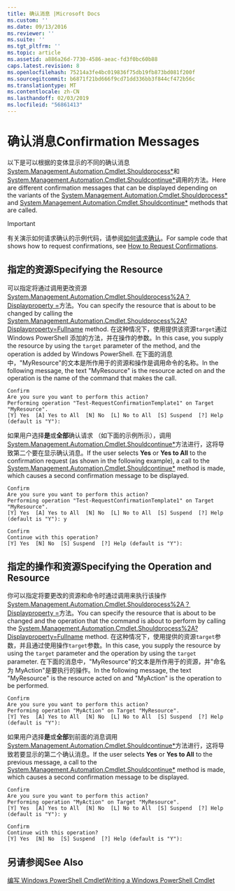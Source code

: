 ```yaml
---
title: 确认消息 |Microsoft Docs
ms.custom: ''
ms.date: 09/13/2016
ms.reviewer: ''
ms.suite: ''
ms.tgt_pltfrm: ''
ms.topic: article
ms.assetid: a886a26d-7730-4586-aeac-fd3f0bc60b88
caps.latest.revision: 8
ms.openlocfilehash: 75214a3fe4bc019836f75db19fb873bd081f200f
ms.sourcegitcommit: b6871f21bd666f9cd71dd336bb3f844cf472b56c
ms.translationtype: MT
ms.contentlocale: zh-CN
ms.lasthandoff: 02/03/2019
ms.locfileid: "56861413"
---
```

# <a name="confirmation-messages"></a><span data-ttu-id="98b2d-102">确认消息</span><span class="sxs-lookup"><span data-stu-id="98b2d-102">Confirmation Messages</span></span>

<span data-ttu-id="98b2d-103">以下是可以根据的变体显示的不同的确认消息[System.Management.Automation.Cmdlet.Shouldprocess\*](/dotnet/api/System.Management.Automation.Cmdlet.ShouldProcess)和[System.Management.Automation.Cmdlet.Shouldcontinue\*](/dotnet/api/System.Management.Automation.Cmdlet.ShouldContinue)调用的方法。</span><span class="sxs-lookup"><span data-stu-id="98b2d-103">Here are different confirmation messages that can be displayed depending on the variants of the [System.Management.Automation.Cmdlet.Shouldprocess\*](/dotnet/api/System.Management.Automation.Cmdlet.ShouldProcess) and [System.Management.Automation.Cmdlet.Shouldcontinue\*](/dotnet/api/System.Management.Automation.Cmdlet.ShouldContinue) methods that are called.</span></span>

> [!IMPORTANT]
> <span data-ttu-id="98b2d-104">有关演示如何请求确认的示例代码，请参阅[如何请求确认](./how-to-request-confirmations.md)。</span><span class="sxs-lookup"><span data-stu-id="98b2d-104">For sample code that shows how to request confirmations, see [How to Request Confirmations](./how-to-request-confirmations.md).</span></span>

## <a name="specifying-the-resource"></a><span data-ttu-id="98b2d-105">指定的资源</span><span class="sxs-lookup"><span data-stu-id="98b2d-105">Specifying the Resource</span></span>

<span data-ttu-id="98b2d-106">可以指定将通过调用更改资源[System.Management.Automation.Cmdlet.Shouldprocess%2A？Displayproperty =](/dotnet/api/System.Management.Automation.Cmdlet.ShouldProcess?view=powershellsdk-1.1.0)方法。</span><span class="sxs-lookup"><span data-stu-id="98b2d-106">You can specify the resource that is about to be changed by calling the [System.Management.Automation.Cmdlet.Shouldprocess%2A?Displayproperty=Fullname](/dotnet/api/System.Management.Automation.Cmdlet.ShouldProcess?view=powershellsdk-1.1.0) method.</span></span> <span data-ttu-id="98b2d-107">在这种情况下，使用提供该资源`target`通过 Windows PowerShell 添加的方法，并在操作的参数。</span><span class="sxs-lookup"><span data-stu-id="98b2d-107">In this case, you supply the resource by using the `target` parameter of the method, and the operation is added by Windows PowerShell.</span></span> <span data-ttu-id="98b2d-108">在下面的消息中，"MyResource"的文本是所作用于的资源和操作是调用命令的名称。</span><span class="sxs-lookup"><span data-stu-id="98b2d-108">In the following message, the text "MyResource" is the resource acted on and the operation is the name of the command that makes the call.</span></span>

```output
Confirm
Are you sure you want to perform this action?
Performing operation "Test-RequestConfirmationTemplate1" on Target "MyResource".
[Y] Yes  [A] Yes to All  [N] No  [L] No to All  [S] Suspend  [?] Help (default is "Y"):
```

<span data-ttu-id="98b2d-109">如果用户选择**是**或**全部**确认请求 （如下面的示例所示），调用[System.Management.Automation.Cmdlet.Shouldcontinue\*](/dotnet/api/System.Management.Automation.Cmdlet.ShouldContinue)方法进行，这将导致第二个要在显示确认消息。</span><span class="sxs-lookup"><span data-stu-id="98b2d-109">If the user selects **Yes** or **Yes to All** to the confirmation request (as shown in the following example), a call to the [System.Management.Automation.Cmdlet.Shouldcontinue\*](/dotnet/api/System.Management.Automation.Cmdlet.ShouldContinue) method is made, which causes a second confirmation message to be displayed.</span></span>

```output
Confirm
Are you sure you want to perform this action?
Performing operation "Test-RequestConfirmationTemplate1" on Target "MyResource".
[Y] Yes  [A] Yes to All  [N] No  [L] No to All  [S] Suspend  [?] Help (default is "Y"): y

Confirm
Continue with this operation?
[Y] Yes  [N] No  [S] Suspend  [?] Help (default is "Y"):
```

## <a name="specifying-the-operation-and-resource"></a><span data-ttu-id="98b2d-110">指定的操作和资源</span><span class="sxs-lookup"><span data-stu-id="98b2d-110">Specifying the Operation and Resource</span></span>

<span data-ttu-id="98b2d-111">你可以指定将要更改的资源和命令时通过调用来执行该操作[System.Management.Automation.Cmdlet.Shouldprocess%2A？Displayproperty =](/dotnet/api/System.Management.Automation.Cmdlet.ShouldProcess?view=powershellsdk-1.1.0)方法。</span><span class="sxs-lookup"><span data-stu-id="98b2d-111">You can specify the resource that is about to be changed and the operation that the command is about to perform by calling the [System.Management.Automation.Cmdlet.Shouldprocess%2A?Displayproperty=Fullname](/dotnet/api/System.Management.Automation.Cmdlet.ShouldProcess?view=powershellsdk-1.1.0) method.</span></span> <span data-ttu-id="98b2d-112">在这种情况下，使用提供的资源`target`参数，并且通过使用操作`target`参数。</span><span class="sxs-lookup"><span data-stu-id="98b2d-112">In this case, you supply the resource by using the `target` parameter and the operation by using the `target` parameter.</span></span> <span data-ttu-id="98b2d-113">在下面的消息中，"MyResource"的文本是所作用于的资源，并"命名为 MyAction"是要执行的操作。</span><span class="sxs-lookup"><span data-stu-id="98b2d-113">In the following message, the text "MyResource" is the resource acted on and "MyAction" is the operation to be performed.</span></span>

```output
Confirm
Are you sure you want to perform this action?
Performing operation "MyAction" on Target "MyResource".
[Y] Yes  [A] Yes to All  [N] No  [L] No to All  [S] Suspend  [?] Help (default is "Y"):
```

<span data-ttu-id="98b2d-114">如果用户选择**是**或**全部**到前面的消息调用[System.Management.Automation.Cmdlet.Shouldcontinue\*](/dotnet/api/System.Management.Automation.Cmdlet.ShouldContinue)方法进行，这将导致若要显示的第二个确认消息。</span><span class="sxs-lookup"><span data-stu-id="98b2d-114">If the user selects **Yes** or **Yes to All** to the previous message, a call to the [System.Management.Automation.Cmdlet.Shouldcontinue\*](/dotnet/api/System.Management.Automation.Cmdlet.ShouldContinue) method is made, which causes a second confirmation message to be displayed.</span></span>

```output
Confirm
Are you sure you want to perform this action?
Performing operation "MyAction" on Target "MyResource".
[Y] Yes  [A] Yes to All  [N] No  [L] No to All  [S] Suspend  [?] Help (default is "Y"): y

Confirm
Continue with this operation?
[Y] Yes  [N] No  [S] Suspend  [?] Help (default is "Y"):
```

## <a name="see-also"></a><span data-ttu-id="98b2d-115">另请参阅</span><span class="sxs-lookup"><span data-stu-id="98b2d-115">See Also</span></span>

[<span data-ttu-id="98b2d-116">编写 Windows PowerShell Cmdlet</span><span class="sxs-lookup"><span data-stu-id="98b2d-116">Writing a Windows PowerShell Cmdlet</span></span>](./writing-a-windows-powershell-cmdlet.md)
